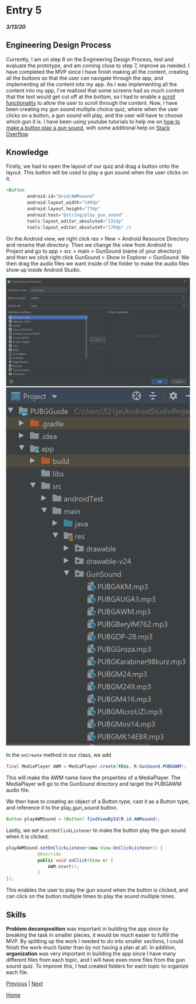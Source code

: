 # Entry 5
##### 3/13/20

## Engineering Design Process

Currently, I am on step 6 on the Engineering Design Process, test and evaluate the prototype, and am coming close to step 7, improve as needed. I have completed the MVP since I have finish making all the content, creating all the buttons so that the user can navigate through the app, and implementing all the content into my app. As I was implementing all the content into my app, I've realized that some screens had so much content that the text would get cut off at the bottom, so I had to enable a [scroll functionality](https://stackoverflow.com/questions/6305602/how-to-enable-scrolling-functionality-to-linear-layout-in-android) to allow the user to scroll through the content. Now, I have been creating my gun sound multiple choice quiz, where when the user clicks on a button, a gun sound will play, and the user will have to choose which gun it is. I have been using youtube tutorials to help me on [how to make a button play a gun sound](https://www.youtube.com/watch?v=9oj4f8721LM), with some additional help on [Stack Overflow](https://stackoverflow.com/questions/18459122/play-sound-on-button-click-android).

## Knowledge

Firstly, we had to open the layout of our quiz and drag a button onto the layout. This button will be used to play a gun sound when the user clicks on it.

```java
<Button
        android:id="@+id/AWMsound"
        android:layout_width="149dp"
        android:layout_height="77dp"
        android:text="@string/play_gun_sound"
        tools:layout_editor_absoluteX="131dp"
        tools:layout_editor_absoluteY="170dp" />
```

On the Android view, we right click res > New > Android Resource Directory and rename that directory. Then we change the view from Android to Project and go to app > src > main > GunSound (name of your directory) and then we click right click GunSound > Show in Explorer > GunSound. We then drag the audio files we want inside of the folder to make the audio files show up inside Android Studio.

![gunsound](../gunsound.png)
![audiofiles](../audiofiles.png)

In the ```onCreate``` method in our class, we add

```java
final MediaPlayer AWM = MediaPlayer.create(this, R.GunSound.PUBGAWM);
```

This will make the AWM name have the properties of a MediaPlayer. The MediaPlayer will go to the GunSound directory and target the PUBGAWM audio file.

We then have to creating an object of a Button type, cast it as a Button type, and reference it to the play_gun_sound button.

```java
Button playAWMSound = (Button) findViewById(R.id.AWMsound);
```

Lastly, we set a ```setOnClickListener``` to make the button play the gun sound when it is clicked.

```java
playAWMSound.setOnClickListener(new View.OnClickListener() {
            @Override
            public void onClick(View v) {
                AWM.start();
            }
});
```

This enables the user to play the gun sound when the button is clicked, and can click on the button multiple times to play the sound multiple times.

## Skills

**Problem decomposition** was important in building the app since by breaking the task in smaller pieces, it would be much easier to fulfill the MVP. By splitting up the work I needed to do into smaller sections, I could finish the work much faster than by not having a plan at all. In addition, **organization** was very important in building the app since I have many different files from each topic, and I will have even more files from the gun sound quiz. To improve this, I had created folders for each topic to organize each file.

[Previous](entry04.md) | [Next](entry06.md)

[Home](../README.md)
